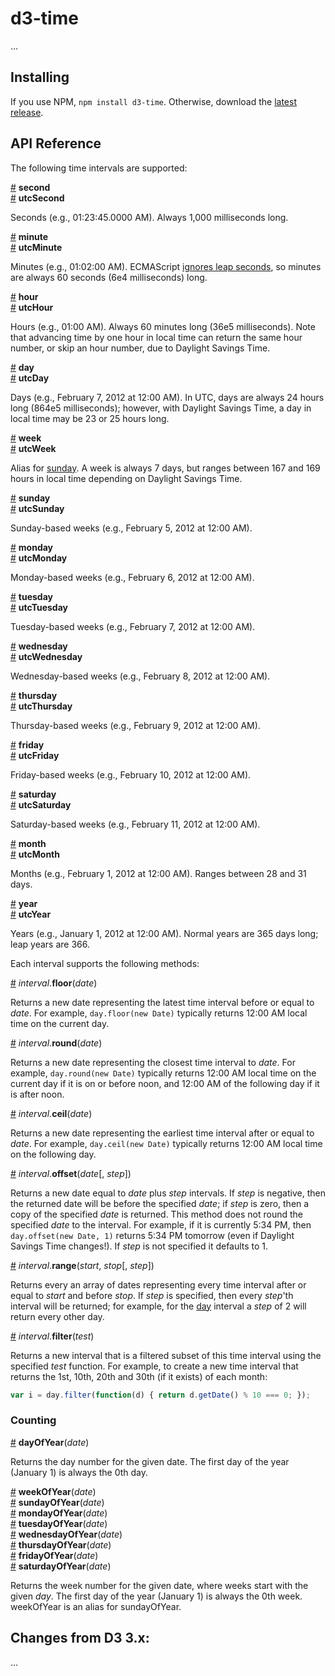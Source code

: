 # d3-time

…

## Installing

If you use NPM, `npm install d3-time`. Otherwise, download the [latest release](https://github.com/d3/d3-time/releases/latest).

## API Reference

The following time intervals are supported:

<a name="second" href="#second">#</a> <b>second</b>
<br><a href="#second">#</a> <b>utcSecond</b>

Seconds (e.g., 01:23:45.0000 AM). Always 1,000 milliseconds long.

<a name="minute" href="#minute">#</a> <b>minute</b>
<br><a href="#minute">#</a> <b>utcMinute</b>

Minutes (e.g., 01:02:00 AM). ECMAScript [ignores leap seconds](http://www.ecma-international.org/ecma-262/5.1/#sec-15.9.1.1), so minutes are always 60 seconds (6e4 milliseconds) long.

<a name="hour" href="#hour">#</a> <b>hour</b>
<br><a href="#hour">#</a> <b>utcHour</b>

Hours (e.g., 01:00 AM). Always 60 minutes long (36e5 milliseconds). Note that advancing time by one hour in local time can return the same hour number, or skip an hour number, due to Daylight Savings Time.

<a name="day" href="#day">#</a> <b>day</b>
<br><a href="#day">#</a> <b>utcDay</b>

Days (e.g., February 7, 2012 at 12:00 AM). In UTC, days are always 24 hours long (864e5 milliseconds); however, with Daylight Savings Time, a day in local time may be 23 or 25 hours long.

<a name="week" href="#week">#</a> <b>week</b>
<br><a href="#week">#</a> <b>utcWeek</b>

Alias for [sunday](#sunday). A week is always 7 days, but ranges between 167 and 169 hours in local time depending on Daylight Savings Time.

<a name="sunday" href="#sunday">#</a> <b>sunday</b>
<br><a href="#sunday">#</a> <b>utcSunday</b>

Sunday-based weeks (e.g., February 5, 2012 at 12:00 AM).

<a name="monday" href="#monday">#</a> <b>monday</b>
<br><a href="#monday">#</a> <b>utcMonday</b>

Monday-based weeks (e.g., February 6, 2012 at 12:00 AM).

<a name="tuesday" href="#tuesday">#</a> <b>tuesday</b>
<br><a href="#tuesday">#</a> <b>utcTuesday</b>

Tuesday-based weeks (e.g., February 7, 2012 at 12:00 AM).

<a name="wednesday" href="#wednesday">#</a> <b>wednesday</b>
<br><a href="#wednesday">#</a> <b>utcWednesday</b>

Wednesday-based weeks (e.g., February 8, 2012 at 12:00 AM).

<a name="thursday" href="#thursday">#</a> <b>thursday</b>
<br><a href="#thursday">#</a> <b>utcThursday</b>

Thursday-based weeks (e.g., February 9, 2012 at 12:00 AM).

<a name="friday" href="#friday">#</a> <b>friday</b>
<br><a href="#friday">#</a> <b>utcFriday</b>

Friday-based weeks (e.g., February 10, 2012 at 12:00 AM).

<a name="saturday" href="#saturday">#</a> <b>saturday</b>
<br><a href="#saturday">#</a> <b>utcSaturday</b>

Saturday-based weeks (e.g., February 11, 2012 at 12:00 AM).

<a name="month" href="#month">#</a> <b>month</b>
<br><a href="#month">#</a> <b>utcMonth</b>

Months (e.g., February 1, 2012 at 12:00 AM). Ranges between 28 and 31 days.

<a name="year" href="#year">#</a> <b>year</b>
<br><a href="#year">#</a> <b>utcYear</b>

Years (e.g., January 1, 2012 at 12:00 AM). Normal years are 365 days long; leap years are 366.

Each interval supports the following methods:

<a name="interval_floor" href="#interval_floor">#</a> <i>interval</i>.<b>floor</b>(<i>date</i>)

Returns a new date representing the latest time interval before or equal to *date*. For example, `day.floor(new Date)` typically returns 12:00 AM local time on the current day.

<a name="interval_round" href="#interval_round">#</a> <i>interval</i>.<b>round</b>(<i>date</i>)

Returns a new date representing the closest time interval to *date*. For example, `day.round(new Date)` typically returns 12:00 AM local time on the current day if it is on or before noon, and 12:00 AM of the following day if it is after noon.

<a name="interval_ceil" href="#interval_ceil">#</a> <i>interval</i>.<b>ceil</b>(<i>date</i>)

Returns a new date representing the earliest time interval after or equal to *date*. For example, `day.ceil(new Date)` typically returns 12:00 AM local time on the following day.

<a name="interval_offset" href="#interval_offset">#</a> <i>interval</i>.<b>offset</b>(<i>date</i>[, <i>step</i>])

Returns a new date equal to *date* plus *step* intervals. If *step* is negative, then the returned date will be before the specified *date*; if *step* is zero, then a copy of the specified *date* is returned. This method does not round the specified *date* to the interval. For example, if it is currently 5:34 PM, then `day.offset(new Date, 1)` returns 5:34 PM tomorrow (even if Daylight Savings Time changes!). If *step* is not specified it defaults to 1.

<a name="interval_range" href="#interval_range">#</a> <i>interval</i>.<b>range</b>(<i>start</i>, <i>stop</i>[, <i>step</i>])

Returns every an array of dates representing every time interval after or equal to *start* and before *stop*. If *step* is specified, then every *step*'th interval will be returned; for example, for the [day](#day) interval a *step* of 2 will return every other day.

<a name="interval_filter" href="#interval_filter">#</a> <i>interval</i>.<b>filter</b>(<i>test</i>)

Returns a new interval that is a filtered subset of this time interval using the specified *test* function. For example, to create a new time interval that returns the 1st, 10th, 20th and 30th (if it exists) of each month:

```js
var i = day.filter(function(d) { return d.getDate() % 10 === 0; });
```

### Counting

<a name="dayOfYear" href="#dayOfYear">#</a> <b>dayOfYear</b>(<i>date</i>)

Returns the day number for the given date. The first day of the year (January 1) is always the 0th day.

<a name="weekOfYear" href="#weekOfYear">#</a> <b>weekOfYear</b>(<i>date</i>)
<br><a name="sundayOfYear" href="#sundayOfYear">#</a> <b>sundayOfYear</b>(<i>date</i>)
<br><a name="mondayOfYear" href="#mondayOfYear">#</a> <b>mondayOfYear</b>(<i>date</i>)
<br><a name="tuesdayOfYear" href="#tuesdayOfYear">#</a> <b>tuesdayOfYear</b>(<i>date</i>)
<br><a name="wednesdayOfYear" href="#wednesdayOfYear">#</a> <b>wednesdayOfYear</b>(<i>date</i>)
<br><a name="thursdayOfYear" href="#thursdayOfYear">#</a> <b>thursdayOfYear</b>(<i>date</i>)
<br><a name="fridayOfYear" href="#fridayOfYear">#</a> <b>fridayOfYear</b>(<i>date</i>)
<br><a name="saturdayOfYear" href="#saturdayOfYear">#</a> <b>saturdayOfYear</b>(<i>date</i>)

Returns the week number for the given date, where weeks start with the given <i>day</i>. The first day of the year (January 1) is always the 0th week. weekOfYear is an alias for sundayOfYear.

## Changes from D3 3.x:

…
